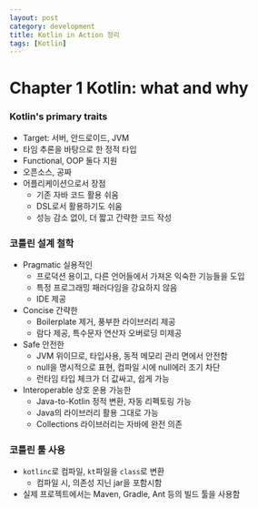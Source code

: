 ```yaml
---
layout: post
category: development
title: Kotlin in Action 정리
tags: [Kotlin]
---
```


# Chapter 1 Kotlin: what and why

### Kotlin's primary traits

- Target: 서버, 안드로이드, JVM
- 타임 추론을 바탕으로 한 정적 타입
- Functional, OOP 둘다 지원
- 오픈소스, 공짜
- 어플리케이션으로서 장점
    - 기존 자바 코드 활용 쉬움
    - DSL로서 활용하기도 쉬움
    - 성능 감소 없이, 더 짧고 간략한 코드 작성

### 코틀린 설계 철학

- Pragmatic 실용적인
  - 프로덕션 용이고, 다른 언어들에서 가져온 익숙한 기능들을 도입
  - 특정 프로그래밍 패러다임을 강요하지 않음
  - IDE 제공
- Concise 간략한
  - Boilerplate 제거, 풍부한 라이브러리 제공
  - 람다 제공, 특수문자 연산자 오버로딩 미제공
- Safe 안전한
  - JVM 위이므로, 타입사용, 동적 메모리 관리 면에서 안전함
  - null을 명시적으로 표현, 컴파일 시에 null에러 조기 차단
  - 런타임 타입 체크가 더 값싸고, 쉽게 가능
- Interoperable 상호 운용 가능한
  - Java-to-Kotlin 정적 변환, 자동 리펙토링 가능
  - Java의 라이브러리 활용 그대로 가능
  - Collections 라이브러리는 자바에 완전 의존

### 코틀린 툴 사용

- `kotlinc`로 컴파일, `kt`파일을 `class`로 변환
  - 컴파일 시, 의존성 지닌 jar을 포함시함
- 실제 프로젝트에서는 Maven, Gradle, Ant 등의 빌드 툴을 사용함
